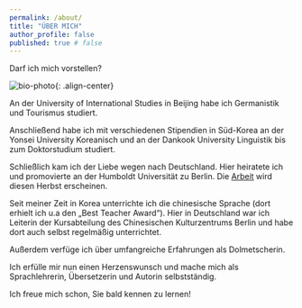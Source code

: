 ```yaml
---
permalink: /about/
title: "ÜBER MICH"
author_profile: false
published: true # false
---
```


Darf ich mich vorstellen?

![bio-photo][img-bio]{: .align-center}

An der University of International Studies in Beijing habe ich Germanistik und Tourismus studiert.

Anschließend habe ich mit verschiedenen Stipendien in Süd-Korea an der Yonsei University Koreanisch und an der Dankook University Linguistik bis zum Doktorstudium studiert.

Schließlich kam ich der Liebe wegen nach Deutschland. Hier heiratete ich und promovierte an der Humboldt Universität zu Berlin. Die [Arbeit](https://www.peterlang.com/view/title/19430) wird diesen Herbst erscheinen.

Seit meiner Zeit in Korea unterrichte ich die chinesische Sprache (dort erhielt ich u.a den „Best Teacher Award“).  Hier in Deutschland war ich Leiterin der Kursabteilung des Chinesischen Kulturzentrums Berlin und habe dort auch selbst regelmäßig unterrichtet.

Außerdem verfüge ich über umfangreiche Erfahrungen als Dolmetscherin.

Ich erfülle mir nun einen Herzenswunsch und mache mich als Sprachlehrerin, Übersetzerin und Autorin selbstständig.

Ich freue mich schon, Sie bald kennen zu lernen!

<!-- references -->
[img-bio]: {{site.baseurl}}/assets/images/about-1.jpg